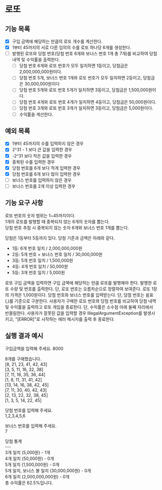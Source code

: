 # 로또

## 기능 목록
- [x] 구입 금액에 해당하는 만큼의 로또 개수를 계산한다.
- [x] 1부터 45까지의 서로 다른 임의의 수를 로또 하나당 6개를 생성한다.
- [ ] 발행된 로또와 당첨 번호(당첨 번호 6개와 보너스 번호 1개 총 7개)를 비교하여 당첨 내역 및 수익률을 출력한다.
   - [ ] 당첨 번호 6개와 로또 번호가 모두 일치하면 1등이고, 당첨금은 2,000,000,000원이다.
   - [ ] 당첨 번호 5개, 보너스 번호 1개와 로또 번호가 모두 일치하면 2등이고, 당첨금은 30,000,000원이다
   - [ ] 당첨 번호 5개와 로또 번호 5개가 일치하면 3등이고, 당첨금은 1,500,000원이다.
   - [ ] 당첨 번호 4개와 로또 번호 4개가 일치하면 4등이고, 당첨금은 50,000원이다.
   - [ ] 당첨 번호 3개와 로또 번호 3개가 일치하면 3등이고, 당첨금은 5,000원이다.
   - [ ] 수익률을 계산한다.

## 예외 목록
- [x] 1부터 45까지의 수를 입력하지 않은 경우
- [x] 2^31 - 1 보다 큰 값을 입력한 경우
- [x] -2^31 보다 작은 값을 입력한 경우
- [x] 중복된 수를 입력한 경우
- [x] 당첨 번호를 6개 보다 적게 입력한 경우
- [x] 당첨 번호를 6개 보다 많이 입력한 경우
- [ ] 보너스 번호를 입력하지 않은 경우
- [ ] 보너스 번호를 2개 이상 입력한 경우

## 기능 요구 사항
로또 번호의 숫자 범위는 1~45까지이다.\
1개의 로또를 발행할 때 중복되지 않는 6개의 숫자를 뽑는다.\
당첨 번호 추첨 시 중복되지 않는 숫자 6개와 보너스 번호 1개를 뽑는다.

당첨은 1등부터 5등까지 있다. 당첨 기준과 금액은 아래와 같다.
* 1등: 6개 번호 일치 / 2,000,000,000원
* 2등: 5개 번호 + 보너스 번호 일치 / 30,000,000원 
* 3등: 5개 번호 일치 / 1,500,000원
* 4등: 4개 번호 일치 / 50,000원
* 5등: 3개 번호 일치 / 5,000원

로또 구입 금액을 입력하면 구입 금액에 해당하는 만큼 로또를 발행해야 한다.
발행한 로또 수량 및 번호를 출력한다. 단, 로또 번호는 오름차순으로 정렬하여 보여준다.
로또 1장의 가격은 1,000원이다.
당첨 번호와 보너스 번호를 입력받는다. 단, 당첨 번호는 쉼표(,)를 기준으로 구분한다.
사용자가 구매한 로또 번호와 당첨 번호를 비교하여 당첨 내역 및 수익률을 출력하고 로또 게임을 종료한다. 단, 수익률은 소수점 아래 둘째 자리에서 반올림한다.
사용자가 잘못된 값을 입력할 경우 IllegalArgumentException를 발생시키고, "[ERROR]"로 시작하는 에러 메시지를 출력 후 종료한다.

## 실행 결과 예시
구입금액을 입력해 주세요.
8000

8개를 구매했습니다.\
[8, 21, 23, 41, 42, 43]\
[3, 5, 11, 16, 32, 38]\
[7, 11, 16, 35, 36, 44]\
[1, 8, 11, 31, 41, 42]\
[13, 14, 16, 38, 42, 45]\
[7, 11, 30, 40, 42, 43]\
[2, 13, 22, 32, 38, 45]\
[1, 3, 5, 14, 22, 45]

당첨 번호를 입력해 주세요.\
1,2,3,4,5,6

보너스 번호를 입력해 주세요.\
7

당첨 통계\
---\
3개 일치 (5,000원) - 1개\
4개 일치 (50,000원) - 0개\
5개 일치 (1,500,000원) - 0개\
5개 일치, 보너스 볼 일치 (30,000,000원) - 0개\
6개 일치 (2,000,000,000원) - 0개\
총 수익률은 62.5%입니다.